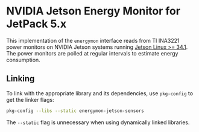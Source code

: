 # NVIDIA Jetson Energy Monitor for JetPack 5.x

This implementation of the `energymon` interface reads from TI INA3221 power monitors on NVIDIA Jetson systems running [Jetson Linux >= 34.1](https://developer.nvidia.com/embedded/linux-tegra).
The power monitors are polled at regular intervals to estimate energy consumption.

## Linking

To link with the appropriate library and its dependencies, use `pkg-config` to get the linker flags:

```sh
pkg-config --libs --static energymon-jetson-sensors
```

The `--static` flag is unnecessary when using dynamically linked libraries.
